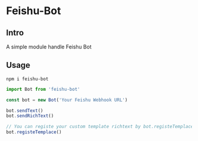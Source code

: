 # Feishu-Bot

## Intro

A simple module handle Feishu Bot

## Usage

```shell
npm i feishu-bot
```

```typescript
import Bot from 'feishu-bot'

const bot = new Bot('Your Feishu Webhook URL')

bot.sendText()
bot.sendRichText()

// You can registe your custom template richtext by bot.registeTemplace()
bot.registeTemplace()
```
